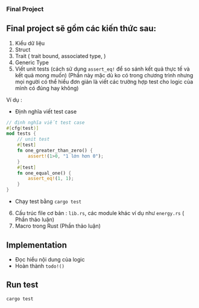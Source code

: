 ### Final Project

## Final project sẽ gồm các kiến thức sau: 
1. Kiểu dữ liệu
2. Struct
3. Trait ( trait bound, associated type, )
4. Generic Type 
5. Viết unit tests (cách sử dụng `assert_eq!` để so sánh kết quả thực tế và kết quả mong muốn) (Phần này mặc dù ko có trong chương trình nhưng mọi người có thể hiểu đơn giản là viết các trường hợp test cho logic của mình có đúng hay không)

Ví dụ :
+ Định nghĩa viết test case 
```rust
// định nghĩa viết test case 
#[cfg(test)]
mod tests {
    // unit test 
    #[test]
	fn one_greater_than_zero() {
        assert!(1>0, "1 lớn hơn 0");
    }
    #[test]
	fn one_equal_one() {
        assert_eq!(1, 1);
    }
}
```

+ Chạy test bằng `cargo test`

6. Cấu trúc file cơ bản : `lib.rs`, các module khác ví dụ như `energy.rs` ( Phần thảo luận)
7. Macro trong Rust (Phần thảo luận)

## Implementation
+ Đọc hiểu nội dung của logic 
+ Hoàn thành `todo!()`


## Run test

```bash
cargo test 
```
